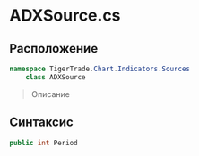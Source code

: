 
# ADXSource.cs
## Расположение
```csharp
namespace TigerTrade.Chart.Indicators.Sources  
    class ADXSource
```

> Описание

## Синтаксис
```csharp
public int Period
```
